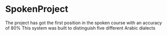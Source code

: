 # SpokenProject
The project has got the first position in the spoken course with an accuracy of 80%
This system was built to distinguish five different Arabic dialects
